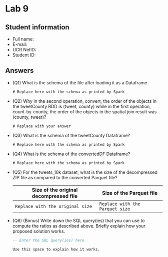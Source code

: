 # Lab 9

## Student information

* Full name:
* E-mail:
* UCR NetID:
* Student ID:

## Answers

* (Q1) What is the schema of the file after loading it as a Dataframe

    ```text
    # Replace here with the schema as printed by Spark
    ```

* (Q2) Why in the second operation, convert, the order of the objects in the  tweetCounty RDD is (tweet, county) while in the first operation, count-by-county, the order of the objects in the spatial join result was (county, tweet)?

    ```text
    # Replace with your answer
    ```

* (Q3) What is the schema of the tweetCounty Dataframe?

    ```text
    # Replace here with the schema as printed by Spark
    ```

* (Q4) What is the schema of the convertedDF Dataframe?

    ```text
    # Replace here with the schema as printed by Spark
    ```

* (Q5) For the tweets_10k dataset, what is the size of the decompressed ZIP file as compared to the converted Parquet file?

    | Size of the original decompressed file | Size of the Parquet file |
    | - | - |
    |  `Replace with the original size` | `Replace with the Parquet size` |

* (Q6) (Bonus) Write down the SQL query(ies) that you can use to compute the ratios as described above. Briefly explain how your proposed solution works.

    ```SQL
    -- Enter the SQL query(ies) here
    ```

    ```text
    Use this space to explain how it works.
    ```
